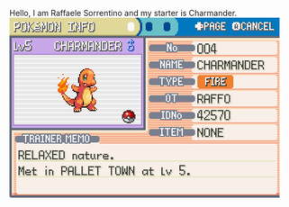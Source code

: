 Hello, I am Raffaele Sorrentino and my starter is Charmander.<br>
<img src="/assets/images/charmander.jpg" alt="Charmander image" width="480" height="320">
